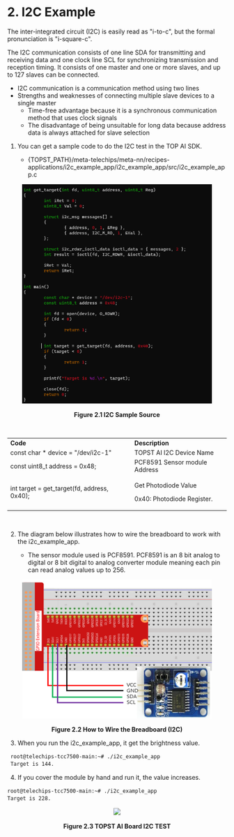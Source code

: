 ﻿# 2. I2C Example

The inter-integrated circuit (I2C) is easily read as "i-to-c", but the formal pronunciation is "i-square-c".

The I2C communication consists of one line SDA for transmitting and
receiving data and one clock line SCL for synchronizing transmission and
reception timing. It consists of one master and one or more slaves, and
up to 127 slaves can be connected.

- I2C communication is a communication method using two lines
- Strengths and weaknesses of connecting multiple slave devices to a single master
  - Time-free advantage because it is a synchronous communication method that uses clock signals
  - The disadvantage of being unsuitable for long data because address data is always attached for slave selection

1.  You can get a sample code to do the I2C test in the TOP AI SDK.

    - {TOPST_PATH}/meta-telechips/meta-nn/recipes-applications/i2c_example_app/i2c_example_app/src/i2c_example_app.c

<p align="center"><img src="https://github.com/topst-development/Documentation/blob/main/TOPST-AI/Software/media/2. I2C.image1.png?raw=true"
style="width:4.54861in;height:5.23958in"</p>
<p align="center"><strong>Figure 2.1 I2C Sample Source</strong></p>

<br/>

<table align="center">
<colgroup>
<col style="width: 56%" />
<col style="width: 43%" />
</colgroup>
<tbody>
<tr class="odd">
<td><strong>Code</strong></td>
<td><strong>Description</strong></td>
</tr>
<tr class="even">
<td>const char * device = "/dev/i2c-1"</td>
<td>TOPST AI I2C Device Name</td>
</tr>
<tr class="odd">
<td>const uint8_t address = 0x48;</td>
<td>PCF8591 Sensor module Address</td>
</tr>
<tr class="even">
<td>int target = get_target(fd, address, 0x40);</td>
<td><p>Get Photodiode Value</p>
<p>0x40: Photodiode Register.</p></td>
</tr>
</tbody>
</table>

<br/>

2.  The diagram below illustrates how to wire the breadboard to work
    with the i2c_example_app.

    - The sensor module used is PCF8591. PCF8591 is an 8 bit analog to digital or 8 bit digital to analog converter module meaning each pin can read analog values up to 256.

  <p align="center"><img src="https://github.com/topst-development/Documentation/blob/main/TOPST-AI/Software/media/2. I2C.image2.png?raw=true"
  style="width:4.53264in;height:3.31458in" /></p>

 <p align="center"><strong> Figure 2.2 How to Wire the Breadboard (I2C)</strong></p>

3.  When you run the i2c_example_app, it get the brightness value.

```bash
 root@telechips-tcc7500-main:~# ./i2c_example_app
 Target is 144.
```

4.  If you cover the module by hand and run it, the value increases.

```bash
root@telechips-tcc7500-main:~# ./i2c_example_app
Target is 228.
```

<p align="center"><img src="https://github.com/topst-development/Documentation/assets/161264431/dbe84aee-b252-451a-be04-8f49f5b9f01b"/></p>
<p align="center"><strong>Figure 2.3 TOPST AI Board I2C TEST</strong></p>
